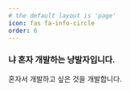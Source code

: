 ```yaml
---
# the default layout is 'page'
icon: fas fa-info-circle
order: 6
---
```


### 냐 혼자 개발하는 냥발자입니다.
혼자서 개발하고 싶은 것을 개발합니다.
